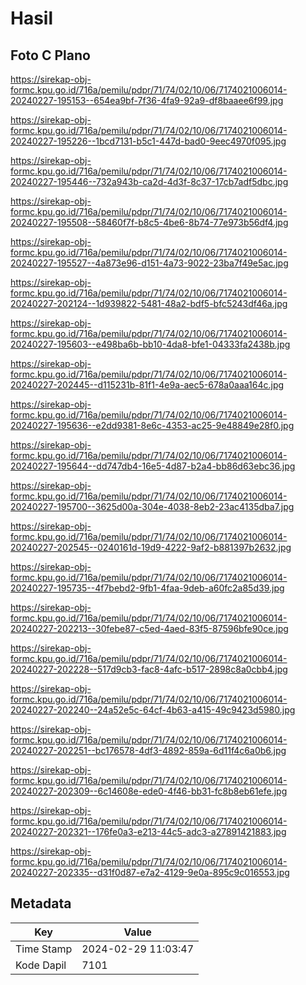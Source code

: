 # Hasil

## Foto C Plano

https://sirekap-obj-formc.kpu.go.id/716a/pemilu/pdpr/71/74/02/10/06/7174021006014-20240227-195153--654ea9bf-7f36-4fa9-92a9-df8baaee6f99.jpg

https://sirekap-obj-formc.kpu.go.id/716a/pemilu/pdpr/71/74/02/10/06/7174021006014-20240227-195226--1bcd7131-b5c1-447d-bad0-9eec4970f095.jpg

https://sirekap-obj-formc.kpu.go.id/716a/pemilu/pdpr/71/74/02/10/06/7174021006014-20240227-195446--732a943b-ca2d-4d3f-8c37-17cb7adf5dbc.jpg

https://sirekap-obj-formc.kpu.go.id/716a/pemilu/pdpr/71/74/02/10/06/7174021006014-20240227-195508--58460f7f-b8c5-4be6-8b74-77e973b56df4.jpg

https://sirekap-obj-formc.kpu.go.id/716a/pemilu/pdpr/71/74/02/10/06/7174021006014-20240227-195527--4a873e96-d151-4a73-9022-23ba7f49e5ac.jpg

https://sirekap-obj-formc.kpu.go.id/716a/pemilu/pdpr/71/74/02/10/06/7174021006014-20240227-202124--1d939822-5481-48a2-bdf5-bfc5243df46a.jpg

https://sirekap-obj-formc.kpu.go.id/716a/pemilu/pdpr/71/74/02/10/06/7174021006014-20240227-195603--e498ba6b-bb10-4da8-bfe1-04333fa2438b.jpg

https://sirekap-obj-formc.kpu.go.id/716a/pemilu/pdpr/71/74/02/10/06/7174021006014-20240227-202445--d115231b-81f1-4e9a-aec5-678a0aaa164c.jpg

https://sirekap-obj-formc.kpu.go.id/716a/pemilu/pdpr/71/74/02/10/06/7174021006014-20240227-195636--e2dd9381-8e6c-4353-ac25-9e48849e28f0.jpg

https://sirekap-obj-formc.kpu.go.id/716a/pemilu/pdpr/71/74/02/10/06/7174021006014-20240227-195644--dd747db4-16e5-4d87-b2a4-bb86d63ebc36.jpg

https://sirekap-obj-formc.kpu.go.id/716a/pemilu/pdpr/71/74/02/10/06/7174021006014-20240227-195700--3625d00a-304e-4038-8eb2-23ac4135dba7.jpg

https://sirekap-obj-formc.kpu.go.id/716a/pemilu/pdpr/71/74/02/10/06/7174021006014-20240227-202545--0240161d-19d9-4222-9af2-b881397b2632.jpg

https://sirekap-obj-formc.kpu.go.id/716a/pemilu/pdpr/71/74/02/10/06/7174021006014-20240227-195735--4f7bebd2-9fb1-4faa-9deb-a60fc2a85d39.jpg

https://sirekap-obj-formc.kpu.go.id/716a/pemilu/pdpr/71/74/02/10/06/7174021006014-20240227-202213--30febe87-c5ed-4aed-83f5-87596bfe90ce.jpg

https://sirekap-obj-formc.kpu.go.id/716a/pemilu/pdpr/71/74/02/10/06/7174021006014-20240227-202228--517d9cb3-fac8-4afc-b517-2898c8a0cbb4.jpg

https://sirekap-obj-formc.kpu.go.id/716a/pemilu/pdpr/71/74/02/10/06/7174021006014-20240227-202240--24a52e5c-64cf-4b63-a415-49c9423d5980.jpg

https://sirekap-obj-formc.kpu.go.id/716a/pemilu/pdpr/71/74/02/10/06/7174021006014-20240227-202251--bc176578-4df3-4892-859a-6d11f4c6a0b6.jpg

https://sirekap-obj-formc.kpu.go.id/716a/pemilu/pdpr/71/74/02/10/06/7174021006014-20240227-202309--6c14608e-ede0-4f46-bb31-fc8b8eb61efe.jpg

https://sirekap-obj-formc.kpu.go.id/716a/pemilu/pdpr/71/74/02/10/06/7174021006014-20240227-202321--176fe0a3-e213-44c5-adc3-a27891421883.jpg

https://sirekap-obj-formc.kpu.go.id/716a/pemilu/pdpr/71/74/02/10/06/7174021006014-20240227-202335--d31f0d87-e7a2-4129-9e0a-895c9c016553.jpg


## Metadata

| Key        | Value               |
| ---------- | ------------------- |
| Time Stamp | 2024-02-29 11:03:47 |
| Kode Dapil | 7101                |



